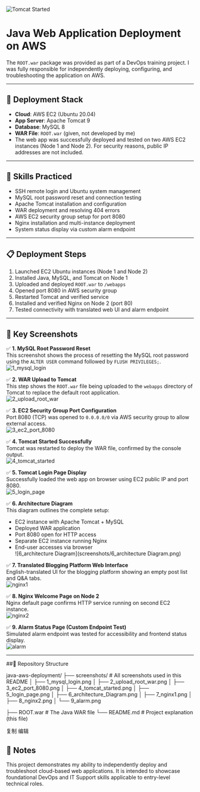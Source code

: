 ![Tomcat Started](screenshots/4_tomcat_started.png)

# Java Web Application Deployment on AWS

The `ROOT.war` package was provided as part of a DevOps training project. I was fully responsible for independently deploying, configuring, and troubleshooting the application on AWS.

---

## 🚀 Deployment Stack

- **Cloud**: AWS EC2 (Ubuntu 20.04)
- **App Server**: Apache Tomcat 9
- **Database**: MySQL 8
- **WAR File**: `ROOT.war` (given, not developed by me)
- The web app was successfully deployed and tested on two AWS EC2 instances (Node 1 and Node 2). For security reasons, public IP addresses are not included.

---

## 🧠 Skills Practiced

- SSH remote login and Ubuntu system management  
- MySQL root password reset and connection testing  
- Apache Tomcat installation and configuration  
- WAR deployment and resolving 404 errors  
- AWS EC2 security group setup for port 8080  
- Nginx installation and multi-instance deployment  
- System status display via custom alarm endpoint  

---

## 📋 Deployment Steps

1. Launched EC2 Ubuntu instances (Node 1 and Node 2)  
2. Installed Java, MySQL, and Tomcat on Node 1  
3. Uploaded and deployed `ROOT.war` to `/webapps`  
4. Opened port 8080 in AWS security group  
5. Restarted Tomcat and verified service  
6. Installed and verified Nginx on Node 2 (port 80)  
7. Tested connectivity with translated web UI and alarm endpoint  

---

## 🗼 Key Screenshots

✅ **1. MySQL Root Password Reset**  
This screenshot shows the process of resetting the MySQL root password using the `ALTER USER` command followed by `FLUSH PRIVILEGES;`.  
![1_mysql_login](screenshots/1_mysql_login.png)

✅ **2. WAR Upload to Tomcat**  
This step shows the `ROOT.war` file being uploaded to the `webapps` directory of Tomcat to replace the default root application.  
![2_upload_root_war](screenshots/2_upload_root_war.png)

✅ **3. EC2 Security Group Port Configuration**  
Port 8080 (TCP) was opened to `0.0.0.0/0` via AWS security group to allow external access.  
![3_ec2_port_8080](screenshots/3_ec2_port_8080.png)

✅ **4. Tomcat Started Successfully**  
Tomcat was restarted to deploy the WAR file, confirmed by the console output.  
![4_tomcat_started](screenshots/4_tomcat_started.png)

✅ **5. Tomcat Login Page Display**  
Successfully loaded the web app on browser using EC2 public IP and port 8080.  
![5_login_page](screenshots/5_login_page.png)

✅ **6. Architecture Diagram**  
This diagram outlines the complete setup:
- EC2 instance with Apache Tomcat + MySQL  
- Deployed WAR application  
- Port 8080 open for HTTP access  
- Separate EC2 instance running Nginx  
- End-user accesses via browser  
![6_architecture Diagram](screenshots/6_architecture Diagram.png)

✅ **7. Translated Blogging Platform Web Interface**  
English-translated UI for the blogging platform showing an empty post list and Q&A tabs.  
![nginx1](screenshots/nginx1.png)

✅ **8. Nginx Welcome Page on Node 2**  
Nginx default page confirms HTTP service running on second EC2 instance.  
![nginx2](screenshots/nginx2.png)

✅ **9. Alarm Status Page (Custom Endpoint Test)**  
Simulated alarm endpoint was tested for accessibility and frontend status display.  
![alarm](screenshots/alarm.png)

---

##📁 Repository Structure

java-aws-deployment/
├── screenshots/ # All screenshots used in this README
│ ├── 1_mysql_login.png
│ ├── 2_upload_root_war.png
│ ├── 3_ec2_port_8080.png
│ ├── 4_tomcat_started.png
│ ├── 5_login_page.png
│ ├── 6_architecture_Diagram.png
│ ├── 7_nginx1.png
│ ├── 8_nginx2.png
│ └── 9_alarm.png

├── ROOT.war # The Java WAR file
└── README.md # Project explanation (this file)

复制
编辑


## 📌 Notes

This project demonstrates my ability to independently deploy and troubleshoot cloud-based web applications. It is intended to showcase foundational DevOps and IT Support skills applicable to entry-level technical roles.




